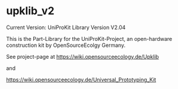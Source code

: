 # upklib_v2

Current Version: UniProKit Library Version V2.04


This is the Part-Library for the UniProKit-Project, an open-hardware construction kit by OpenSourceEcolgy Germany.

See project-page at https://wiki.opensourceecology.de/Upklib

and 

https://wiki.opensourceecology.de/Universal_Prototyping_Kit




